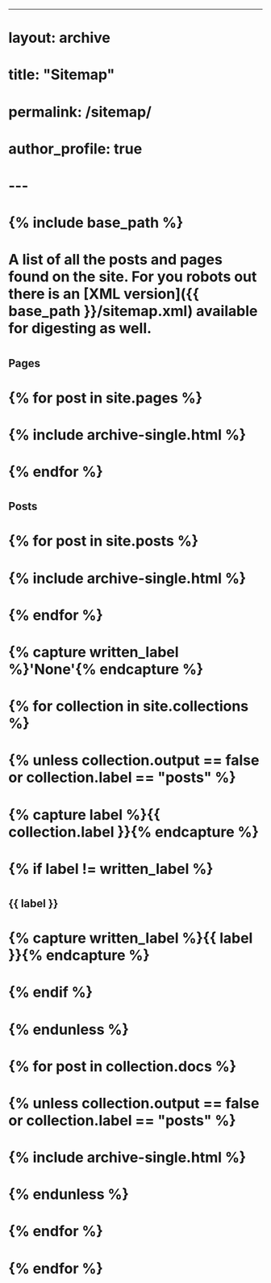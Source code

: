 ---
# layout: archive
# title: "Sitemap"
# permalink: /sitemap/
# author_profile: true
# ---
# 
# {% include base_path %}
# 
# A list of all the posts and pages found on the site. For you robots out there is an [XML version]({{ base_path }}/sitemap.xml) available for digesting as well.
# 
# <h2>Pages</h2>
# {% for post in site.pages %}
#   {% include archive-single.html %}
# {% endfor %}
# 
# <h2>Posts</h2>
# {% for post in site.posts %}
#   {% include archive-single.html %}
# {% endfor %}
# 
# {% capture written_label %}'None'{% endcapture %}
# 
# {% for collection in site.collections %}
# {% unless collection.output == false or collection.label == "posts" %}
#   {% capture label %}{{ collection.label }}{% endcapture %}
#   {% if label != written_label %}
#   <h2>{{ label }}</h2>
#   {% capture written_label %}{{ label }}{% endcapture %}
#   {% endif %}
# {% endunless %}
# {% for post in collection.docs %}
#   {% unless collection.output == false or collection.label == "posts" %}
#   {% include archive-single.html %}
#   {% endunless %}
# {% endfor %}
# {% endfor %}
# 